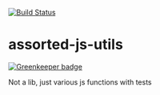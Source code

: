 [![Build Status](https://travis-ci.org/dbrockman/assorted-js-utils.svg?branch=master)](https://travis-ci.org/dbrockman/assorted-js-utils)

# assorted-js-utils

[![Greenkeeper badge](https://badges.greenkeeper.io/dbrockman/assorted-js-utils.svg)](https://greenkeeper.io/)

Not a lib, just various js functions with tests
